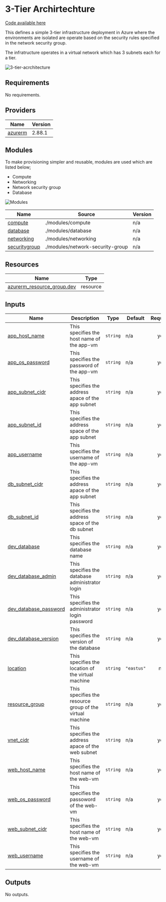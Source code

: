 <!-- BEGIN_TF_DOCS -->

# 3-Tier Archirtechture 

[Code available here](https://github.com/Ukponobott/azure-3-tier-architecture)

This defines a simple 3-tier infrastructure deployment in Azure where the environments are isolated are operate based on the security rules specified in the network security group.

The infratructure operates in a virtual network which has 3 subnets each for a tier. 

![3-tier-acrchitecture](/images/3-tier.png)


## Requirements

No requirements.

## Providers

| Name | Version |
|------|---------|
| <a name="provider_azurerm"></a> [azurerm](#provider\_azurerm) | 2.88.1 |

## Modules
To make provisioning simpler and reusable, modules are used which are listed below;

- Compute
- Networking
- Network security group
- Database

![Modules](/images/modules.png)


| Name | Source | Version |
|------|--------|---------|
| <a name="module_compute"></a> [compute](#module\_compute) | ./modules/compute | n/a |
| <a name="module_database"></a> [database](#module\_database) | ./modules/database | n/a |
| <a name="module_networking"></a> [networking](#module\_networking) | ./modules/networking | n/a |
| <a name="module_securitygroup"></a> [securitygroup](#module\_securitygroup) | ./modules/network-security-group | n/a |

## Resources

| Name | Type |
|------|------|
| [azurerm_resource_group.dev](https://registry.terraform.io/providers/hashicorp/azurerm/latest/docs/resources/resource_group) | resource |

## Inputs

| Name | Description | Type | Default | Required |
|------|-------------|------|---------|:--------:|
| <a name="input_app_host_name"></a> [app\_host\_name](#input\_app\_host\_name) | This specifies the host name of the app-vm | `string` | n/a | yes |
| <a name="input_app_os_password"></a> [app\_os\_password](#input\_app\_os\_password) | This specifies the password of the app-vm | `string` | n/a | yes |
| <a name="input_app_subnet_cidr"></a> [app\_subnet\_cidr](#input\_app\_subnet\_cidr) | This specifies the address apace of the app subnet | `string` | n/a | yes |
| <a name="input_app_subnet_id"></a> [app\_subnet\_id](#input\_app\_subnet\_id) | This specifies the address space of the app subnet | `string` | n/a | yes |
| <a name="input_app_username"></a> [app\_username](#input\_app\_username) | This specifies the username of the app-vm | `string` | n/a | yes |
| <a name="input_db_subnet_cidr"></a> [db\_subnet\_cidr](#input\_db\_subnet\_cidr) | This specifies the address apace of the app subnet | `string` | n/a | yes |
| <a name="input_db_subnet_id"></a> [db\_subnet\_id](#input\_db\_subnet\_id) | This specifies the address space of the db subnet | `string` | n/a | yes |
| <a name="input_dev_database"></a> [dev\_database](#input\_dev\_database) | This specifies the database name | `string` | n/a | yes |
| <a name="input_dev_database_admin"></a> [dev\_database\_admin](#input\_dev\_database\_admin) | This specifies the database administrator login | `string` | n/a | yes |
| <a name="input_dev_database_password"></a> [dev\_database\_password](#input\_dev\_database\_password) | This specifies the administrator login password | `string` | n/a | yes |
| <a name="input_dev_database_version"></a> [dev\_database\_version](#input\_dev\_database\_version) | This specifies the version of the database | `string` | n/a | yes |
| <a name="input_location"></a> [location](#input\_location) | This specifies the location of the virtual machine | `string` | `"eastus"` | no |
| <a name="input_resource_group"></a> [resource\_group](#input\_resource\_group) | This specifies the resource group of the virtual machine | `string` | n/a | yes |
| <a name="input_vnet_cidr"></a> [vnet\_cidr](#input\_vnet\_cidr) | This specifies the address apace of the web subnet | `string` | n/a | yes |
| <a name="input_web_host_name"></a> [web\_host\_name](#input\_web\_host\_name) | This specifies the host name of the web-vm | `string` | n/a | yes |
| <a name="input_web_os_password"></a> [web\_os\_password](#input\_web\_os\_password) | This specifies the passoword of the web-vm | `string` | n/a | yes |
| <a name="input_web_subnet_cidr"></a> [web\_subnet\_cidr](#input\_web\_subnet\_cidr) | This specifies the host name of the web-vm | `string` | n/a | yes |
| <a name="input_web_username"></a> [web\_username](#input\_web\_username) | This specifies the username of the web-vm | `string` | n/a | yes |

## Outputs

No outputs.
<!-- END_TF_DOCS -->